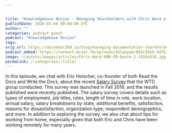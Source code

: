 ```yaml
---


title: "Knowledgebase Ninjas - Managing Shareholders with Chris Ward of Ethereum"
publishDate: 2020-03-04 00:00:00 UTC
author: ""
categories: podcast guest
podcast: "Knowledgebase Ninjas"
tags: 
orig_url: https://document360.io/blog/managing-documentation-shareholders-with-chris-ward-of-ethereum/
podcast_embed: https://content.bcast.fm/uploads/43lqnpq6/065c3410-5d76-11ea-8f76-2d279567a947/Chris_Ward_edited3.mp3
image: ~/assets/images/articles/Chris-Ward-KBN-FB-Quote-1-1024x536.jpg
permalink: /:categories/:title/
---
```

In this episode, we chat with Eric Holscher, co-founder of both Read the Docs and Write the Docs, about the recent [Salary Survey](https://www.writethedocs.org/surveys/salary-survey/2019/) that the WTD group conducted. This survey was launched in Fall 2019, and the results published were recently published. The salary survey covers details such as types of employment, job titles, roles, length of time in role, work location, annual salary, salary breakdowns by state, additional benefits, satisfaction, reasons for dissastisfaction, organization type, respondent demographics, and more. In addition to exploring the survey, we also chat about tips for working from home, especially given that both Eric and Chris have been working remotely for many years.